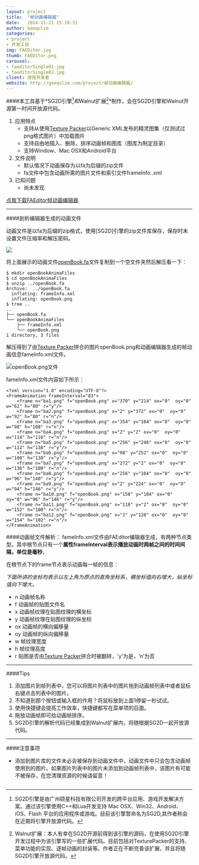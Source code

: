 ```yaml
---
layout: project
title:  "帧动画编辑器"
date:   2014-11-21 15:10:31
author: Geequlim
categories:
- project
- 开发工具
img: FAEDiter.jpg
thumb: FAEDitor.png
carousel:
- faeditorSingle01.jpg
- faeditorSingle02.jpg
client: 游戏开发者
website: http://geequlim.com/project/帧动画编辑器/
---
```


####本工具基于*SG2D引擎[^1]*和*Walnut扩展[^2]*制作，会在SG2D引擎和Walnut开源第一时间开放源代码。

[^1]:SG2D引擎是由广州硕星科技有限公司开发的跨平台应用、游戏开发解决方案。通过该引擎使用C++和Lua开发支持 Mac OSX、Win32、Android、iOS、Flash 平台的应用程序或游戏。目前该引擎暂命名为SG2D,其作者称会在近期将引擎开放源代码。

[^2]:Walnut扩展：本人有幸在SG2D开源前得到该引擎的源码，在使用SG2D引擎开发过程中为该引擎写的一些扩展代码。目前包括对TexturePacker的支持、菜单功能的实现、逐帧动画的封装等。作者正在不断完善该扩展，并且将随SG2D引擎开放源代码。


1. 应用特点
    - 支持从使用[Texture Packer]以Generic XML发布的精灵图集（仅测试过png格式图片）中加载图片
    - 支持自由地插入、删除、排序动画帧和图库（图库为制定目录）
    - 支持Window、Mac OSX和Android平台
2. 文件说明
    - 默认情况下动画保存为以fa为后缀的zip文件
    - fa文件中包含动画所需的图片文件和索引文件frameInfo..xml
3. 已知问题
    - 尚未发现
    

[Texture Packer]:https://www.codeandweb.com/texturepacker

[点我下载FAEditor帧动画编辑器](http://pan.baidu.com/s/1qW3B6LQ)

-----

####剖析编辑器生成的动画文件

动画文件是以fa为后缀的zip格式，使用[SG2D]引擎的zip文件库保存，保存时未设置文件压缩率和解压密码。

[openBook.fa]:http://geequlim.qiniudn.com/file_openBook.fa "点击下载"

![](http://geequlim.qiniudn.com/img_openBookPre.gif)


将上面展示的动画文件[openBook.fa]文件复制到一个空文件夹然后解压看一下：

    $ mkdir openBookAnimaFiles
    $ cd openBookAnimaFiles
    $ unzip ../openBook.fa 
    Archive:  ../openBook.fa
      inflating: frameInfo.xml           
      inflating: openBook.png            
    $ tree ..
    ..
    ├── openBook.fa
    └── openBookAnimaFiles
        ├── frameInfo.xml
        └── openBook.png
    1 directory, 3 files

解压得到了由[Texture Packer]拼合的图片openBook.png和动画编辑器生成的帧动画信息fameInfo.xml文件。


![openBook.png文件](http://geequlim.qiniudn.com/img_openBook.png)

fameInfo.xml文件内容如下所示：

    <?xml version="1.0" encoding="UTF-8"?>
    <FrameAnimation frameInterval="83">
    	<frame n="ba1.png" f="openBook.png" x="370" y="214" ox="0"  oy="0" w="62" h="80" r="y"/>
    	<frame n="ba2.png" f="openBook.png" x="2" y="372" ox="0"  oy="0" w="92" h="80" r="n"/>
    	<frame n="ba3.png" f="openBook.png" x="354" y="104" ox="0"  oy="0" w="98" h="108" r="n"/>
    	<frame n="ba4.png" f="openBook.png" x="2" y="2" ox="0"  oy="0" w="114" h="116" r="n"/>
    	<frame n="ba5.png" f="openBook.png" x="256" y="246" ox="0"  oy="0" w="112" h="138" r="y"/>
    	<frame n="ba6.png" f="openBook.png" x="98" y="252" ox="0"  oy="0" w="108" h="138" r="y"/>
    	<frame n="ba7.png" f="openBook.png" x="272" y="2" ox="0"  oy="0" w="136" h="100" r="n"/>
    	<frame n="ba8.png" f="openBook.png" x="256" y="104" ox="0"  oy="0" w="96" h="140" r="y"/>
    	<frame n="ba9.png" f="openBook.png" x="2" y="224" ox="0"  oy="0" w="94" h="146" r="y"/>
    	<frame n="ba10.png" f="openBook.png" x="158" y="104" ox="0"  oy="0" w="96" h="146" r="y"/>
    	<frame n="ba11.png" f="openBook.png" x="118" y="2" ox="0"  oy="0" w="152" h="100" r="n"/>
    	<frame n="ba12.png" f="openBook.png" x="2" y="120" ox="0"  oy="0" w="154" h="102" r="n"/>
    </FrameAnimation>

####动画帧文件解析：
fameInfo.xml文件由FAEditor编辑器生成，有两种节点类型。其中根节点只有一个**属性frameInterval表示播放动画时两帧之间的时间间隔，单位是毫秒**。

在根节点下的frame节点表示动画每一帧的信息：

*下面所讲的坐标均表示以左上角为原点的直角坐标系，横坐标值向右增大，纵坐标值向下增大。*

* n 动画帧名称
* f 动画帧的贴图文件名
* x 动画帧纹理在贴图纹理的横坐标
* y 动画帧纹理在贴图纹理的纵坐标
* ox 动画帧的横向偏移量
* oy 动画帧的纵向偏移量
* w 帧纹理宽度
* h 帧纹理高度
* r 贴图是否由[Texture Packer]拼合时被翻转，'y'为是，‘n’为否

----

####Tips
1. 添加图片到帧列表中，您可以将图片列表中的图片拖到动画帧列表中或者鼠标右键点击列表中的图片。
2. 不知道到那个按钮或输入框的作用？将鼠标放到上面1停留一秒试试。
3. 使用快捷键会提高工作效率，快捷键都写在菜单项的后面。
4. 拖放动画帧即可给动画帧排序。
5. SG2D引擎的解析代码已经集成到Walnut扩展内，将随根据SG2D一起开放源代码。

----

####注意事项
* 添加到图片库的文件未必会被保存到动画文件中，动画文件中只会包含动画帧使用到的图片。如果图片列表中的图片未添加到动画帧列表中，该图片有可能不被保存，在您清理资源的时候请留意！

~~~~~~~~~~~~~~~~~~~~~~~~~~~~~~~~~~~~~~~~~~~~